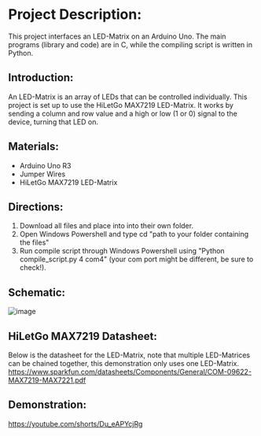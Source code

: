 # Project Description:

This project interfaces an LED-Matrix on an Arduino Uno. The main programs (library and code) are in C, while the compiling script is written in Python. 

## Introduction:

An LED-Matrix is an array of LEDs that can be controlled individually. This project is set up to use the HiLetGo MAX7219 LED-Matrix. It works by sending a column and row value and a high or low (1 or 0) signal to the device, turning that LED on. 

## Materials:

- Arduino Uno R3
- Jumper Wires
- HiLetGo MAX7219 LED-Matrix

## Directions:

1. Download all files and place into into their own folder.
2. Open Windows Powershell and type cd "path to your folder containing the files"
3. Run compile script through Windows Powershell using "Python compile_script.py 4 com4" (your com port might be different, be sure to check!).


## Schematic:
![image](https://github.com/Copelama/ECE-484-LED-Matrix/assets/118077780/3c97b849-8d4e-416b-951f-249311c8f10f)

## HiLetGo MAX7219 Datasheet:
Below is the datasheet for the LED-Matrix, note that multiple LED-Matrices can be chained together, this demonstration only uses one LED-Matrix.
https://www.sparkfun.com/datasheets/Components/General/COM-09622-MAX7219-MAX7221.pdf 


## Demonstration:
[https://youtube.com/shorts/Du_eAPYcjRg ](https://youtube.com/shorts/Du_eAPYcjRg?feature=share) 
